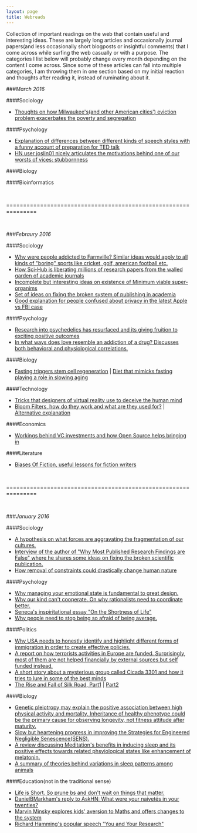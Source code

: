 ```yaml
---
layout: page
title: Webreads
---
```



Collection of important readings on the web that contain useful and interesting ideas. These are largely long articles and occasionally journal papers(and less occasionally short blogposts or insightful comments) that I come across while surfing the web casually or with a purpose. The categories I list below will probably change every month depending on the content I come across. Since some of these articles can fall into multiple categories, I am throwing them in one section based on my initial reaction and thoughts after reading it, instead of ruminating about it.


###<em>March 2016</em>

####Sociology
  * [Thoughts on how Milwaukee's(and other American cities') eviction problem exacerbates the poverty and segregation](http://www.theatlantic.com/business/archive/2016/03/eviction-matthew-desmond-housing/471375/) 

####Psychology
  * [Explanation of differences between different kinds of speech styles with a funny account of preparation for TED talk](http://waitbutwhy.com/2016/03/doing-a-ted-talk-the-full-story.html)
  * [HN user joslin01 nicely articulates the motivations behind one of our worsts of vices: stubbornness](https://news.ycombinator.com/item?id=11199280)

####Biology

####Bioinformatics


<br />

===============================================================

<br />


###<em>Febraury 2016</em>

####Sociology
  * [Why were people addicted to Farmville? Similar ideas would apply to all kinds of "boring" sports like cricket, golf, american football etc.](http://www.businessinsider.com/the-cleverest-explanation-as-to-why-zynga-is-a-multi-billion-company-you-will-ever-read-2010-4?IR=T)
  * [How Sci-Hub is liberating millions of research papers from the walled garden of academic journals](http://bigthink.com/neurobonkers/a-pirate-bay-for-science)
  * [Incomplete but interesting ideas on existence of Minimum viable super-organims](http://www.ribbonfarm.com/2016/02/11/minimum-viable-superorganism/)
  * [Set of ideas on fixing the broken system of publishing in academia](http://bjoern.brembs.net/2015/09/many-symptoms-one-disease/)
  * [Good explanation for people confused about privacy in the latest Apple vs FBI case](https://danielmiessler.com/blog/my-response-to-sam-harris-on-the-apple-encryption-debate/?fb_ref=392e785b2759474cbea33cc492bed0d2-Twitter)
  
####Psychology
  * [Research into psychedelics has resurfaced and its giving fruition to exciting positive outcomes](http://www.newyorker.com/magazine/2015/02/09/trip-treatment)
  * [In what ways does love resemble an addiction of a drug? Discusses both behavioral and physiological correlations.](http://nautil.us/issue/33/attraction/love-is-like-cocaine) 
  
####Biology
  * [Fasting triggers stem cell regeneration](https://news.usc.edu/63669/fasting-triggers-stem-cell-regeneration-of-damaged-old-immune-system/) |  [Diet that mimicks fasting playing a role in slowing aging](https://news.usc.edu/82959/diet-that-mimics-fasting-appears-to-slow-aging/)
  
####Technology
  * [Tricks that designers of virtual reality use to deceive the human mind](http://nautil.us/issue/32/space/these-tricks-make-virtual-reality-feel-real)  
  * [Bloom Filters, how do they work and what are they used for?](https://www.jasondavies.com/bloomfilter/) | [Alternative explanation](http://billmill.org/bloomfilter-tutorial/)

####Economics
 * [Workings behind VC investments and how Open Source helps bringing in $$$$](http://words.steveklabnik.com/is-npm-worth-26mm)
 
####Literature
 * [Biases Of Fiction, useful lessons for fiction writers](http://www.overcomingbias.com/2012/12/biases-of-fiction.html)

 
<br />

===============================================================

<br />

###<em>January 2016</em>

####Sociology
  * [A hypothesis on what forces are aggravating the fragmentation of our cultures.](http://paulgraham.com/re.html)
  * [Interview of the author of "Why Most Published Research Findings are False" where he shares some ideas on fixing the broken scientific publication.](http://www.vox.com/2015/2/16/8034143/john-ioannidis-interview)
  * [How removal of constraints could drastically change human nature](http://kajsotala.fi/2012/10/technology-will-destroy-human-nature/)

####Psychology
  * [Why managing your emotional state is fundamental to great design.](http://deep.design/design-like-an-astronaut/)
  * [Why our kind can't cooperate. On why rationalists need to coordinate better.](http://lesswrong.com/lw/3h/why_our_kind_cant_cooperate/)
  * [Seneca's inspiritational essay "On the Shortness of Life"](http://www.edbatista.com/files/2013/Seneca-On-the-Shortness-of-Life-Excerpts.pdf)
  * [Why people need to stop being so afraid of being average.](http://markmanson.net/being-average)

####Politics
  * [Why USA needs to honestly identify and highlight different forms of immigration in order to create effective policies.](http://www.theatlantic.com/politics/archive/2015/12/refugees/419976/)
  * [A report on how terrorists activities in Europe are funded. Surprisingly, most of them are not helped financially by external sources but self funded instead.](http://www.ffi.no/no/Rapporter/14-02234.pdf)
  * [A short story about a mysterious group called Cicada 3301 and how it tries to lure in some of the best minds](http://www.rollingstone.com/culture/features/cicada-solving-the-webs-deepest-mystery-20150115)
  * [The Rise and Fall of Silk Road, Part1](http://www.wired.com/2015/04/silk-road-1/) | [Part2](http://www.wired.com/2015/05/silk-road-2/)
  
####Biology
  * [Genetic pleiotropy may explain the positive association between high physical activity and mortality. Inheritance of healthy phenotype could be the primary cause for observing longevity, not fitness attitude after maturity.](http://www.nature.com/articles/srep18259)
  * [Slow but heartening progress in improving the Strategies for Engineered Negligible Senescence(SENS).](https://www.fightaging.org/archives/2015/12/a-look-back-at-2015-in-longevity-science.php)
  * [A review discussing Meditation's benefits in inducing sleep and its positive effects towards related phsyiological states like enhancement of melatonin.](https://www.ncbi.nlm.nih.gov/pmc/articles/PMC3328970/)
  * [A summary of theories behind variations in sleep patterns among animals](http://classic.sciencemag.org/content/337/6102/1610.long)
  
####Education(not in the traditional sense)
  * [Life is Short. So prune bs and don't wait on things that matter.](paulgraham.com/vb.html)
  * [DanielBMarkham's reply to AskHN: What were your naivetés in your twenties?](https://news.ycombinator.com/item?id=1474454)
  * [Marvin Minsky explores kids' aversion to Maths and offers changes to the system](http://web.media.mit.edu/~minsky/OLPC-1.html)
  * [Richard Hamming's popular speech "You and Your Research"](http://www.cs.virginia.edu/~robins/YouAndYourResearch.html)
